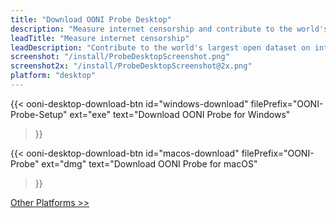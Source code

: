 ```yaml
---
title: "Download OONI Probe Desktop"
description: "Measure internet censorship and contribute to the world's largest open dataset on internet censorship"
leadTitle: "Measure internet censorship"
leadDescription: "Contribute to the world's largest open dataset on internet censorship"
screenshot: "/install/ProbeDesktopScreenshot.png"
screenshot2x: "/install/ProbeDesktopScreenshot@2x.png"
platform: "desktop"
---
```


{{< ooni-desktop-download-btn
    id="windows-download"
    filePrefix="OONI-Probe-Setup"
    ext="exe"
    text="Download OONI Probe for Windows"
>}}

{{< ooni-desktop-download-btn
    id="macos-download"
    filePrefix="OONI-Probe"
    ext="dmg"
    text="Download OONI Probe for macOS"
>}}

[Other Platforms >>](/install/all)
